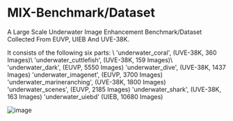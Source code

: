 # MIX-Benchmark/Dataset
A Large Scale Underwater Image Enhancement Benchmark/Dataset Collected From EUVP, UIEB And UVE-38K.

It consists of the following six parts: \\
                    'underwater_coral',          (UVE-38K, 360   Images)\\
                    'underwater_cuttlefish',     (UVE-38K, 159   Images)\\
                    'underwater_dark',           (EUVP,    5550  Images)
                    'underwater_dive',           (UVE-38K, 1437  Images)
                    'underwater_imagenet',       (EUVP,    3700  Images)
                    'underwater_marineranching', (UVE-38K, 1800  Images)
                    'underwater_scenes',         (EUVP,    2185  Images)
                    'underwater_shark',          (UVE-38K, 163   Images)
                    'underwater_uiebd'           (UIEB,    10680 Images)

![image](https://user-images.githubusercontent.com/60308838/162661723-6e52f06a-843d-4109-af91-cdb923d7e461.png)

